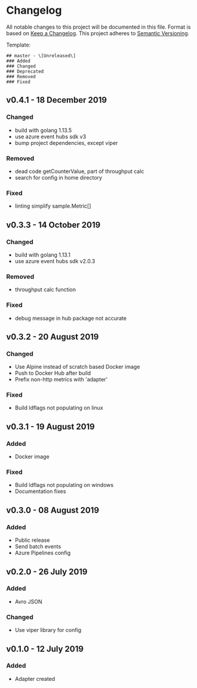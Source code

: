 # Changelog
All notable changes to this project will be documented in this file. Format is based on [Keep a Changelog]( https://keepachangelog.com/en/1.0.0/ ).
This project adheres to [Semantic Versioning]( https://semver.org/ ).

Template:
```
## master - \[Unreleased\]
### Added
### Changed
### Deprecated
### Removed
### Fixed
```

## v0.4.1 - 18 December 2019
### Changed
- build with golang 1.13.5
- use azure event hubs sdk v3
- bump project dependencies, except viper
### Removed
- dead code getCounterValue, part of throughput calc
- search for config in home directory
### Fixed
- linting simplify sample.Metric[]

## v0.3.3 - 14 October 2019
### Changed
- build with golang 1.13.1
- use azure event hubs sdk v2.0.3
### Removed
- throughput calc function
### Fixed
- debug message in hub package not accurate

## v0.3.2 - 20 August 2019
### Changed
- Use Alpine instead of scratch based Docker image
- Push to Docker Hub after build
- Prefix non-http metrics with 'adapter'
### Fixed
- Build ldflags not populating on linux

## v0.3.1 - 19 August 2019
### Added
- Docker image
### Fixed
- Build ldflags not populating on windows
- Documentation fixes

## v0.3.0 - 08 August 2019
### Added
- Public release
- Send batch events
- Azure Pipelines config

## v0.2.0 - 26 July 2019
### Added
- Avro JSON
### Changed
- Use viper library for config

## v0.1.0 - 12 July 2019
### Added
- Adapter created
